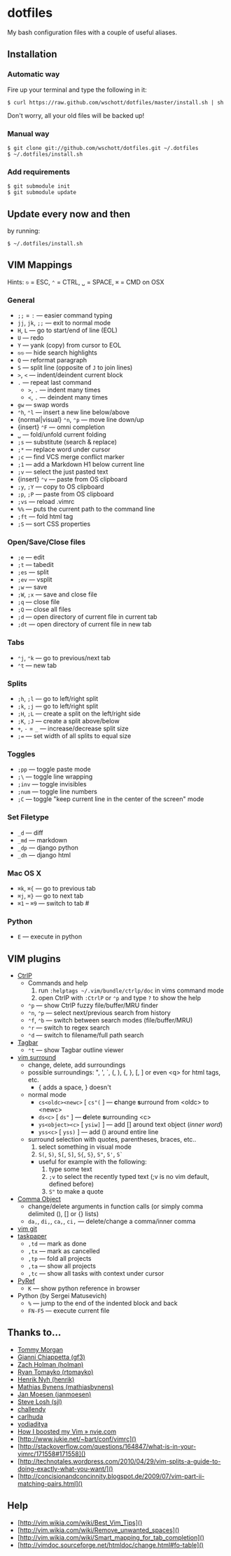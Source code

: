 # dotfiles

My bash configuration files with a couple of useful aliases.


## Installation

### Automatic way

Fire up your terminal and type the following in it:

    $ curl https://raw.github.com/wschott/dotfiles/master/install.sh | sh

Don't worry, all your old files will be backed up!


### Manual way

    $ git clone git://github.com/wschott/dotfiles.git ~/.dotfiles
    $ ~/.dotfiles/install.sh


### Add requirements

    $ git submodule init
    $ git submodule update


## Update every now and then

by running:

    $ ~/.dotfiles/install.sh


## VIM Mappings

Hints: `⎋` = ESC, `⌃` = CTRL, `␣` = SPACE, `⌘` = CMD on OSX

### General

- `;;` = `:` — easier command typing
- `jj`, `jk`, `;;` — exit to normal mode
- `H`, `L` — go to start/end of line (EOL)
- `U` — redo
- `Y` — yank (copy) from cursor to EOL
- `⎋⎋` — hide search highlights
- `Q` — reformat paragraph
- `S` — split line (opposite of `J` to join lines)
- `>`, `<` — indent/deindent current block
- `.` — repeat last command
    - `>`, `.` — indent many times
    - `<`, `.` — deindent many times
- `gw` — swap words
- `⌃h`, `⌃l` — insert a new line below/above
- {normal|visual} `⌃n`, `⌃p` — move line down/up
- {insert} `⌃F` — omni completion
- `␣` — fold/unfold current folding
- `;s` — substitute (search & replace)
- `;*` — replace word under cursor
- `;c` — find VCS merge conflict marker
- `;1` — add a Markdown H1 below current line
- `;v` — select the just pasted text
- {insert} `⌃v` — paste from OS clipboard
- `;y`, `;Y` — copy to OS clipboard
- `;p`, `;P` — paste from OS clipboard
- `;vs` — reload .vimrc
- `%%` — puts the current path to the command line
- `;ft` — fold html tag
- `;S` — sort CSS properties


### Open/Save/Close files

- `;e` — edit
- `;t` — tabedit
- `;es` — split
- `;ev` — vsplit
- `;w` — save
- `;W`, `;x`  — save and close file
- `;q` — close file
- `;Q` — close all files
- `;d` — open directory of current file in current tab
- `;dt` — open directory of current file in new tab


### Tabs

- `⌃j`, `⌃k` — go to previous/next tab
- `⌃t` — new tab


### Splits

- `;h`, `;l` — go to left/right split
- `;k`, `;j` — go to left/right split
- `;H`, `;L` — create a split on the left/right side
- `;K`, `;J` — create a split above/below
- `+`, `-` = `_` — increase/decrease split size
- `;=` — set width of all splits to equal size


### Toggles

- `;pp` — toggle paste mode
- `;\` — toggle line wrapping
- `;inv` — toggle invisibles
- `;num` — toggle line numbers
- `;C` — toggle "keep current line in the center of the screen" mode


### Set Filetype

- `_d` — diff
- `_md` — markdown
- `_dp` — django python
- `_dh` — django html


### Mac OS X

- `⌘k`, `⌘{` — go to previous tab
- `⌘j`, `⌘}` — go to next tab
- `⌘1` – `⌘9` — switch to tab #


### Python

- `E` — execute in python


## VIM plugins

- [CtrlP](http://kien.github.com/ctrlp.vim/)
    - Commands and help
        1. run `:helptags ~/.vim/bundle/ctrlp/doc` in vims command mode
        2. open CtrlP with `:CtrlP` or `⌃p` and type `?` to show the help
    - `⌃p` — show CtrlP fuzzy file/buffer/MRU finder
    - `⌃n`, `⌃p` — select next/previous search from history
    - `⌃f`, `⌃b` — switch between search modes (file/buffer/MRU)
    - `⌃r` — switch to regex search
    - `⌃d` — switch to filename/full path search
- [Tagbar](http://majutsushi.github.com/tagbar/)
    - `⌃t` — show Tagbar outline viewer
- [vim surround](https://github.com/tpope/vim-surround)
    - change, delete, add surroundings
    - possible surroundings: ", ', \`, (, ), {, }, [, ] or even \<q\> for html tags, etc.
        - { adds a space, } doesn't
    - normal mode
        - `cs<oldc><newc>` [ `cs"(` ] — **c**hange **s**urround from \<oldc\> to \<newc\>
        - `ds<c>` [ `ds"` ] — **d**elete **s**urrounding \<c\>
        - `ys<object><c>` [ `ysiw]` ] — add [] around text object (*inner word*)
        - `yss<c>` [ `yss)` ] — add () around entire line
    - surround selection with quotes, parentheses, braces, etc..
        1. select something in visual mode
        2. `S(`, `S)`, `S[`, `S]`, `S{`, `S}`, `S"`, `S'`, `` S` ``
        - useful for example with the following:
            1. type some text
            2. `;v` to select the recently typed text (;v is no vim default, defined before)
            3. `S"` to make a quote
- [Comma Object](https://github.com/austintaylor/vim-commaobject)
    - change/delete arguments in function calls (or simply comma delimited (), [] or {} lists)
    - `da,`, `di,`, `ca,`, `ci,` — delete/change a comma/inner comma
- [vim git](https://github.com/tpope/vim-git)
- [taskpaper](https://github.com/davidoc/taskpaper.vim)
    - `,td` — mark as done
    - `,tx` — mark as cancelled
    - `,tp` — fold all projects
    - `,ta` — show all projects
    - `,tc` — show all tasks with context under cursor
- [PyRef](https://github.com/xolox/vim-pyref)
    - `K` — show python reference in browser
- Python (by Sergei Matusevich)
    - `%` — jump to the end of the indented block and back
    - `FN-F5` — execute current file


## Thanks to...

- [Tommy Morgan](https://github.com/duwanis/vim_config)
- [Gianni Chiappetta (gf3)](https://github.com/gf3/dotfiles)
- [Zach Holman (holman)](https://github.com/holman/dotfiles)
- [Ryan Tomayko (rtomayko)](https://github.com/rtomayko/dotfiles)
- [Henrik Nyh (henrik)](https://github.com/henrik/dotfiles)
- [Mathias Bynens (mathiasbynens)](https://github.com/mathiasbynens/dotfiles)
- [Jan Moesen (janmoesen)](https://github.com/janmoesen/tilde)
- [Steve Losh (sjl)](https://bitbucket.org/sjl/dotfiles)
- [challendy](https://github.com/challendy/vim_bash_setup)
- [carlhuda](https://github.com/carlhuda/janus)
- [yodiaditya](https://github.com/yodiaditya/vim-pydjango)
- [How I boosted my Vim » nvie.com](http://nvie.com/posts/how-i-boosted-my-vim/)
- [http://www.jukie.net/~bart/conf/vimrc]()
- [http://stackoverflow.com/questions/164847/what-is-in-your-vimrc/171558#171558]()
- [http://technotales.wordpress.com/2010/04/29/vim-splits-a-guide-to-doing-exactly-what-you-want/]()
- [http://concisionandconcinnity.blogspot.de/2009/07/vim-part-ii-matching-pairs.html]()


## Help

- [http://vim.wikia.com/wiki/Best_Vim_Tips]()
- [http://vim.wikia.com/wiki/Remove_unwanted_spaces]()
- [http://vim.wikia.com/wiki/Smart_mapping_for_tab_completion]()
- [http://vimdoc.sourceforge.net/htmldoc/change.html#fo-table]()
